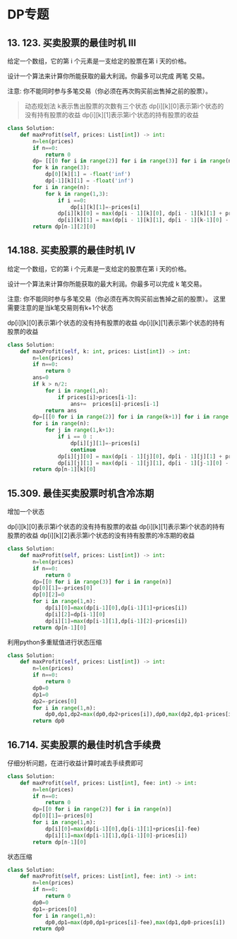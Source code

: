 # DP专题

## 13. 123. 买卖股票的最佳时机 III
给定一个数组，它的第 i 个元素是一支给定的股票在第 i 天的价格。

设计一个算法来计算你所能获取的最大利润。你最多可以完成 两笔 交易。

注意: 你不能同时参与多笔交易（你必须在再次购买前出售掉之前的股票）。


>动态规划法
k表示售出股票的次数有三个状态
dp[i][k][0]表示第i个状态的没有持有股票的收益
dp[i][k][1]表示第i个状态的持有股票的收益
```python
class Solution:
    def maxProfit(self, prices: List[int]) -> int:
        n=len(prices)
        if n==0:
            return 0
        dp= [[[0 for i in range(2)] for i in range(3)] for i in range(n)]
        for k in range(3):
            dp[0][k][1] = -float('inf')
            dp[-1][k][1] = -float('inf')
        for i in range(n):
            for k in range(1,3):
                if i ==0:
                    dp[i][k][1]=-prices[i]
                dp[i][k][0] = max(dp[i - 1][k][0], dp[i - 1][k][1] + prices[i])
                dp[i][k][1] = max(dp[i - 1][k][1], dp[i - 1][k-1][0] - prices[i])
        return dp[n-1][2][0]
```


## 14.188. 买卖股票的最佳时机 IV
给定一个数组，它的第 i 个元素是一支给定的股票在第 i 天的价格。

设计一个算法来计算你所能获取的最大利润。你最多可以完成 k 笔交易。

注意: 你不能同时参与多笔交易（你必须在再次购买前出售掉之前的股票）。
这里需要注意的是当k笔交易则有k+1个状态

dp[i][k][0]表示第i个状态的没有持有股票的收益
dp[i][k][1]表示第i个状态的持有股票的收益
```python
class Solution:
    def maxProfit(self, k: int, prices: List[int]) -> int:
        n=len(prices)
        if n==0:
            return 0
        ans=0
        if k > n/2:
            for i in range(1,n):
                if prices[i]>prices[i-1]:
                    ans+=  prices[i]-prices[i-1]
            return ans
        dp=[[[0 for i in range(2)] for i in range(k+1)] for i in range(n)]
        for i in range(n):
            for j in range(1,k+1):
                if i == 0 :
                    dp[i][j][1]=-prices[i]
                    continue
                dp[i][j][0] = max(dp[i - 1][j][0], dp[i - 1][j][1] + prices[i])
                dp[i][j][1] = max(dp[i - 1][j][1], dp[i - 1][j-1][0] - prices[i])
        return dp[n-1][k][0]
```
## 15.309. 最佳买卖股票时机含冷冻期
增加一个状态

dp[i][k][0]表示第i个状态的没有持有股票的收益
dp[i][k][1]表示第i个状态的持有股票的收益
dp[i][k][2]表示第i个状态的没有持有股票的冷冻期的收益
```python
class Solution:
    def maxProfit(self, prices: List[int]) -> int:
        n=len(prices)
        if n==0:
            return 0
        dp=[[0 for i in range(3)] for i in range(n)]
        dp[0][1]=-prices[0]
        dp[0][2]=0
        for i in range(1,n):
            dp[i][0]=max(dp[i-1][0],dp[i-1][1]+prices[i])
            dp[i][2]=dp[i-1][0]
            dp[i][1]=max(dp[i-1][1],dp[i-1][2]-prices[i])
        return dp[n-1][0]

```
利用python多重赋值进行状态压缩
```python
class Solution:
    def maxProfit(self, prices: List[int]) -> int:
        n=len(prices)
        if n==0:
            return 0
        dp0=0
        dp1=0
        dp2=-prices[0]
        for i in range(1,n):
            dp0,dp1,dp2=max(dp0,dp2+prices[i]),dp0,max(dp2,dp1-prices[i])
        return dp0

```
## 16.714. 买卖股票的最佳时机含手续费
仔细分析问题，在进行收益计算时减去手续费即可
```python
class Solution:
    def maxProfit(self, prices: List[int], fee: int) -> int:
        n=len(prices)
        if n==0:
            return 0
        dp=[[0 for i in range(2)] for i in range(n)]
        dp[0][1]=-prices[0]
        for i in range(1,n):
            dp[i][0]=max(dp[i-1][0],dp[i-1][1]+prices[i]-fee)
            dp[i][1]=max(dp[i-1][1],dp[i-1][0]-prices[i])
        return dp[n-1][0]


```
状态压缩
```python
class Solution:
    def maxProfit(self, prices: List[int], fee: int) -> int:
        n=len(prices)
        if n==0:
            return 0
        dp0=0
        dp1=-prices[0]
        for i in range(1,n):
            dp0,dp1=max(dp0,dp1+prices[i]-fee),max(dp1,dp0-prices[i])
        return dp0


```

